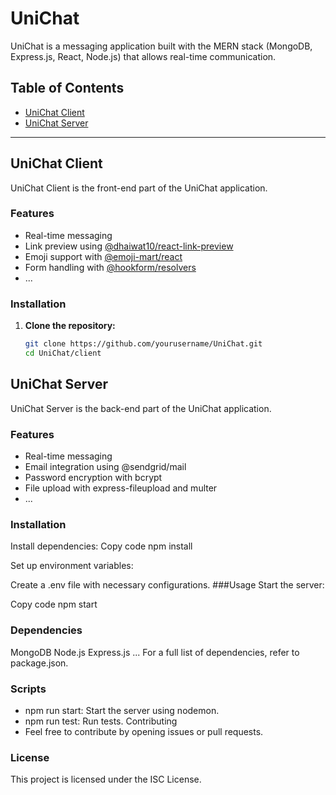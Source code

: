 # UniChat

UniChat is a messaging application built with the MERN stack (MongoDB, Express.js, React, Node.js) that allows real-time communication.

## Table of Contents
- [UniChat Client](#unichat-client)
- [UniChat Server](#unichat-server)

---

## UniChat Client

UniChat Client is the front-end part of the UniChat application.

### Features

- Real-time messaging
- Link preview using [@dhaiwat10/react-link-preview](https://www.npmjs.com/package/@dhaiwat10/react-link-preview)
- Emoji support with [@emoji-mart/react](https://www.npmjs.com/package/@emoji-mart/react)
- Form handling with [@hookform/resolvers](https://www.npmjs.com/package/@hookform/resolvers)
- ...

### Installation

1. **Clone the repository:**
   ```bash
   git clone https://github.com/yourusername/UniChat.git
   cd UniChat/client


## UniChat Server

UniChat Server is the back-end part of the UniChat application.

### Features

- Real-time messaging
- Email integration using @sendgrid/mail
- Password encryption with bcrypt
- File upload with express-fileupload and multer
- ...

### Installation


Install dependencies:
Copy code
npm install

Set up environment variables:

Create a .env file with necessary configurations.
###Usage
Start the server:

Copy code
npm start
### Dependencies
MongoDB
Node.js
Express.js
...
For a full list of dependencies, refer to package.json.

### Scripts
- npm run start: Start the server using nodemon.
- npm run test: Run tests.
Contributing
- Feel free to contribute by opening issues or pull requests.

### License
This project is licensed under the ISC License.
